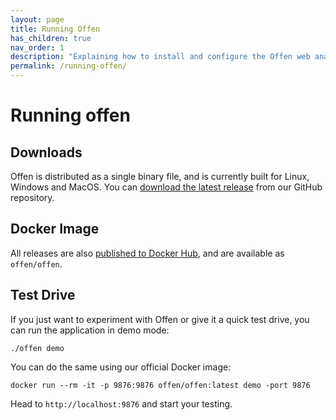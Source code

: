 ```yaml
---
layout: page
title: Running Offen
has_children: true
nav_order: 1
description: "Explaining how to install and configure the Offen web analytics software."
permalink: /running-offen/
---
```


# Running offen

## Downloads

Offen is distributed as a single binary file, and is currently built for Linux, Windows and MacOS. You can [download the latest release][repo-releases] from our GitHub repository.

[repo-releases]: https://github.com/offen/offen/releases

## Docker Image

All releases are also [published to Docker Hub][docker-hub], and are available as `offen/offen`.

[docker-hub]: https://hub.docker.com/r/offen/offen

## Test Drive

If you just want to experiment with Offen or give it a quick test drive, you can run the application in demo mode:

```
./offen demo
```

You can do the same using our official Docker image:

```
docker run --rm -it -p 9876:9876 offen/offen:latest demo -port 9876
```

Head to `http://localhost:9876` and start your testing.


